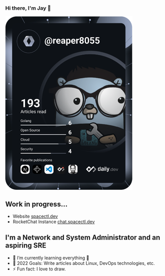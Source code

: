 ### Hi there, I'm Jay 👋

<a href="https://app.daily.dev/DailyDevTips"><img src="https://github.com/reaper8055/reaper8055/blob/master/devcard.svg" width="400" alt="reaper8055's Dev Card"/></a>


## Work in progress... 
- Website [spacectl.dev](https://spacectl.dev/)
- RocketChat Instance [chat.spacectl.dev](https://chat.spacectl.dev)

## I'm a Network and System Administrator and an aspiring SRE
- 🌱 I’m currently learning everything 🤣
- 🥅 2022 Goals: Write articles about Linux, DevOps technologies, etc.
- ⚡ Fun fact: I love to draw.

